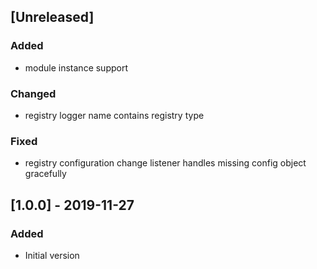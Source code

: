 ## [Unreleased]
### Added
- module instance support

### Changed
- registry logger name contains registry type

### Fixed
- registry configuration change listener handles missing config object gracefully

## [1.0.0] - 2019-11-27
### Added
- Initial version
